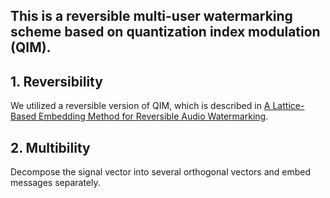 ## This is a reversible multi-user watermarking scheme based on quantization index modulation (QIM).

## 1. Reversibility
We utilized a reversible version of QIM, which is described in [A Lattice-Based Embedding Method for Reversible Audio Watermarking](https://ieeexplore.ieee.org/abstract/document/10247563).

## 2. Multibility
Decompose the signal vector into several orthogonal vectors and embed messages separately.
